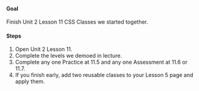 #### Goal

Finish Unit 2 Lesson 11 CSS Classes we started together.

#### Steps

1. Open Unit 2 Lesson 11.
2. Complete the levels we demoed in lecture.
3. Complete any one Practice at 11.5 and any one Assessment at 11.6 or 11.7.
4. If you finish early, add two reusable classes to your Lesson 5 page and apply them.
